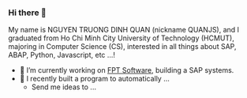 ### Hi there 👋 ###

My name is NGUYEN TRUONG DINH QUAN (nickname QUANJS), and I graduated from Ho Chi Minh City University of Technology (HCMUT), majoring in Computer Science (CS), interested in all things about SAP, ABAP, Python, Javascript, etc ...!

- 🔭 I’m currently working on [FPT Software](https://fptsoftware.com/), building a SAP systems. 
- 🌱 I recently built a program to automatically ...
  - Send me ideas to ...   

<!--
**QUANJS2610/quanjs2610** is a ✨ _special_ ✨ repository because its `README.md` (this file) appears on your GitHub profile.

Here are some ideas to get you started:

- 🔭 I’m currently working on ...
- 🌱 I’m currently learning ...
- 👯 I’m looking to collaborate on ...
- 🤔 I’m looking for help with ...
- 💬 Ask me about ...
- 📫 How to reach me: ...
- 😄 Pronouns: ...
- ⚡ Fun fact: ...
-->
